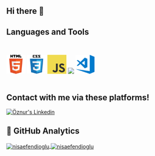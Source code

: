 ## Hi there 👋

<!--
**oznurozen/oznurozen** is a ✨ _special_ ✨ repository because its `README.md` (this file) appears on your GitHub profile.

Here are some ideas to get you started:

- 🔭 I’m currently working on ...
- 🌱 I’m currently learning ...
- 👯 I’m looking to collaborate on ...
- 🤔 I’m looking for help with ...
- 💬 Ask me about ...
- 📫 How to reach me: ...
- 😄 Pronouns: ...
- ⚡ Fun fact: ...
-->

## **Languages and Tools**
<br>

<code><img alt="HTML5" height="50rem" src="https://raw.githubusercontent.com/github/explore/80688e429a7d4ef2fca1e82350fe8e3517d3494d/topics/html/html.png" /></code>
<code><img alt="CSS3" height="50rem" src="https://raw.githubusercontent.com/github/explore/80688e429a7d4ef2fca1e82350fe8e3517d3494d/topics/css/css.png" /></code>
<code><img height="50rem" src="https://raw.githubusercontent.com/github/explore/80688e429a7d4ef2fca1e82350fe8e3517d3494d/topics/javascript/javascript.png"></code>
<code><img height="50rem" src="https://img.icons8.com/color/2x/bootstrap.png" /></code>
<code><img alt="Visual Studio Code" height="50rem" src="https://raw.githubusercontent.com/github/explore/80688e429a7d4ef2fca1e82350fe8e3517d3494d/topics/visual-studio-code/visual-studio-code.png" /></code>
<br>
<br>

## Contact with me via these platforms!

<a href="https://www.linkedin.com/in/%C3%B6znur-%C3%B6zen-74b25b205/" target="_blank" rel="nofollow"><img alt="Öznur's Linkedin" src="https://img.shields.io/badge/LinkedIn-0077B5?style=for-the-badge&logo=linkedin&logoColor=white" /></a>

## 📌 GitHub Analytics

<a href="https://github.com/nisaefendioglu">
  <img height="180em" align="center" src="https://github-readme-stats.vercel.app/api?username=nisaefendioglu&show_icons=true&locale=en&theme=default &include_all_commits=true&count_private=true" alt="nisaefendioglu"/>
   <img height="180em" align="center" src="https://github-readme-stats.vercel.app/api/top-langs?username=nisaefendioglu&show_icons=true&locale=en&layout=compact&langs_count=8&theme=default" alt="nisaefendioglu"/>

</a>




